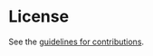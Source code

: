 # License

See the
[guidelines for contributions](https://github.com/bwesterb/draft-schwabe-cfrg-kyber/blob/main/CONTRIBUTING.md).
